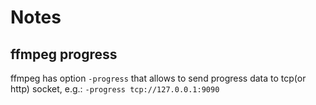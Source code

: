 # Notes

## ffmpeg progress

ffmpeg has option ```-progress``` that allows to send progress data to tcp(or http) socket, e.g.: ```-progress tcp://127.0.0.1:9090```